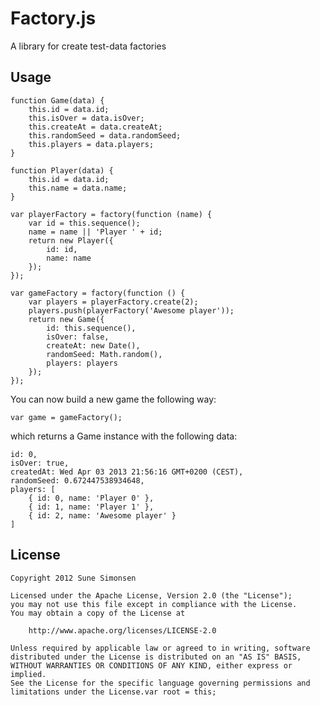 # Factory.js

A library for create test-data factories

## Usage

    function Game(data) {
        this.id = data.id;
        this.isOver = data.isOver;
        this.createAt = data.createAt;
        this.randomSeed = data.randomSeed;
        this.players = data.players;
    }

    function Player(data) {
        this.id = data.id;
        this.name = data.name;
    }

    var playerFactory = factory(function (name) {
        var id = this.sequence();
        name = name || 'Player ' + id;
        return new Player({
            id: id,
            name: name
        });
    });

    var gameFactory = factory(function () {
        var players = playerFactory.create(2);
        players.push(playerFactory('Awesome player'));
        return new Game({
            id: this.sequence(),
            isOver: false,
            createAt: new Date(),
            randomSeed: Math.random(),
            players: players
        });
    });

You can now build a new game the following way:

    var game = gameFactory();

which returns a Game instance with the following data:

    id: 0,
    isOver: true,
    createdAt: Wed Apr 03 2013 21:56:16 GMT+0200 (CEST),
    randomSeed: 0.672447538934648,
    players: [
        { id: 0, name: 'Player 0' },
        { id: 1, name: 'Player 1' },
        { id: 2, name: 'Awesome player' }
    ]

## License

    Copyright 2012 Sune Simonsen

    Licensed under the Apache License, Version 2.0 (the "License");
    you may not use this file except in compliance with the License.
    You may obtain a copy of the License at

        http://www.apache.org/licenses/LICENSE-2.0

    Unless required by applicable law or agreed to in writing, software
    distributed under the License is distributed on an "AS IS" BASIS,
    WITHOUT WARRANTIES OR CONDITIONS OF ANY KIND, either express or implied.
    See the License for the specific language governing permissions and
    limitations under the License.var root = this;
